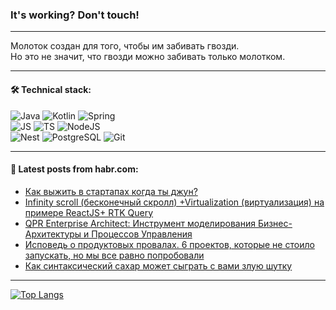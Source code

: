 ### It's working? Don't touch!

---
Молоток создан для того, чтобы им забивать гвозди. <br>
Но это не значит, что гвозди можно забивать только молотком.

---

#### 🛠️ Technical stack:

![Java](https://img.shields.io/badge/Java-informational?logo=Oracle&style=flat&logoColor=white&color=FF4500)
![Kotlin](https://img.shields.io/badge/Kotlin-informational?logo=Kotlin&style=flat&logoColor=white&color=774D97)
![Spring](https://img.shields.io/badge/SpringBoot-informational?logo=SpringBoot&style=flat&logoColor=white&color=6DB33F) <br>
![JS](https://img.shields.io/badge/JS-informational?logo=javaScript&style=flat&logoColor=black&color=F7Df1E)
![TS](https://img.shields.io/badge/TypeScript-informational?logo=typeScript&style=flat&logoColor=black&color=0667A8)
![NodeJS](https://img.shields.io/badge/NodeJS-informational?logo=node.js&style=flat&logoColor=white&color=70A760) <br>
![Nest](https://img.shields.io/badge/NestJS-informational?logo=NestJS&style=flat&logoColor=white&color=E0234E)
![PostgreSQL](https://img.shields.io/badge/PostgreSQL-informational?logo=PostgreSQL&style=flat&logoColor=white&color=DAA520)
![Git](https://img.shields.io/badge/Git-informational?logo=git&style=flat&logoColor=white&color=778899)

___

#### 💬 Latest posts from habr.com:

<!-- BLOG-POST-LIST:START -->
- [Как выжить в стартапах когда ты джун?](https://habr.com/ru/articles/764632/?utm_source=habrahabr&utm_medium=rss&utm_campaign=764632)
- [Infinity scroll &lpar;бесконечный скролл&rpar; +Virtualization &lpar;виртуализация&rpar; на примере ReactJS+ RTK Query](https://habr.com/ru/articles/764626/?utm_source=habrahabr&utm_medium=rss&utm_campaign=764626)
- [QPR Enterprise Architect: Инструмент моделирования Бизнес-Архитектуры и Процессов Управления](https://habr.com/ru/articles/764614/?utm_source=habrahabr&utm_medium=rss&utm_campaign=764614)
- [Исповедь о продуктовых провалах. 6 проектов, которые не стоило запускать, но мы все равно попробовали](https://habr.com/ru/articles/764588/?utm_source=habrahabr&utm_medium=rss&utm_campaign=764588)
- [Как синтаксический сахар может сыграть с вами злую шутку](https://habr.com/ru/articles/764586/?utm_source=habrahabr&utm_medium=rss&utm_campaign=764586)
<!-- BLOG-POST-LIST:END -->

---
[![Top Langs](https://github-readme-stats-git-master-advtsetting-gmailcom.vercel.app/api/top-langs/?username=zloylis&langs_count=10&hide_title=false&title_color=e6edf3&size_weight=0.5&count_weight=0.5&layout=compact&hide_border=true&theme=dracula)](https://github.com/zloylis)

<!-- ![GitHub stats](https://github-readme-stats-git-master-advtsetting-gmailcom.vercel.app/api?username=zloylis&show_icons=true&hide_border=true&theme=dracula&hide_title=true&include_all_commits=true&count_private=true&hide=contribs&hide_rank=true) -->
